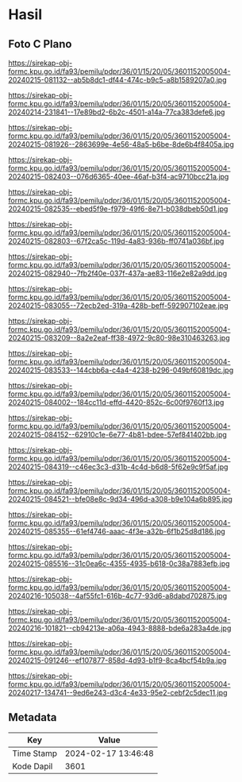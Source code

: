 # Hasil

## Foto C Plano

https://sirekap-obj-formc.kpu.go.id/fa93/pemilu/pdpr/36/01/15/20/05/3601152005004-20240215-081132--ab5b8dc1-df44-474c-b9c5-a8b1589207a0.jpg

https://sirekap-obj-formc.kpu.go.id/fa93/pemilu/pdpr/36/01/15/20/05/3601152005004-20240214-231841--17e89bd2-6b2c-4501-a14a-77ca383defe6.jpg

https://sirekap-obj-formc.kpu.go.id/fa93/pemilu/pdpr/36/01/15/20/05/3601152005004-20240215-081926--2863699e-4e56-48a5-b6be-8de6b4f8405a.jpg

https://sirekap-obj-formc.kpu.go.id/fa93/pemilu/pdpr/36/01/15/20/05/3601152005004-20240215-082403--076d6365-40ee-46af-b3f4-ac9710bcc21a.jpg

https://sirekap-obj-formc.kpu.go.id/fa93/pemilu/pdpr/36/01/15/20/05/3601152005004-20240215-082535--ebed5f9e-f979-49f6-8e71-b038dbeb50d1.jpg

https://sirekap-obj-formc.kpu.go.id/fa93/pemilu/pdpr/36/01/15/20/05/3601152005004-20240215-082803--67f2ca5c-119d-4a83-936b-ff0741a036bf.jpg

https://sirekap-obj-formc.kpu.go.id/fa93/pemilu/pdpr/36/01/15/20/05/3601152005004-20240215-082940--7fb2f40e-037f-437a-ae83-116e2e82a9dd.jpg

https://sirekap-obj-formc.kpu.go.id/fa93/pemilu/pdpr/36/01/15/20/05/3601152005004-20240215-083055--72ecb2ed-319a-428b-beff-592907102eae.jpg

https://sirekap-obj-formc.kpu.go.id/fa93/pemilu/pdpr/36/01/15/20/05/3601152005004-20240215-083209--8a2e2eaf-ff38-4972-9c80-98e310463263.jpg

https://sirekap-obj-formc.kpu.go.id/fa93/pemilu/pdpr/36/01/15/20/05/3601152005004-20240215-083533--144cbb6a-c4a4-4238-b296-049bf60819dc.jpg

https://sirekap-obj-formc.kpu.go.id/fa93/pemilu/pdpr/36/01/15/20/05/3601152005004-20240215-084002--184cc11d-effd-4420-852c-6c00f9760f13.jpg

https://sirekap-obj-formc.kpu.go.id/fa93/pemilu/pdpr/36/01/15/20/05/3601152005004-20240215-084152--62910c1e-6e77-4b81-bdee-57ef841402bb.jpg

https://sirekap-obj-formc.kpu.go.id/fa93/pemilu/pdpr/36/01/15/20/05/3601152005004-20240215-084319--c46ec3c3-d31b-4c4d-b6d8-5f62e9c9f5af.jpg

https://sirekap-obj-formc.kpu.go.id/fa93/pemilu/pdpr/36/01/15/20/05/3601152005004-20240215-084521--bfe08e8c-9d34-496d-a308-b9e104a6b895.jpg

https://sirekap-obj-formc.kpu.go.id/fa93/pemilu/pdpr/36/01/15/20/05/3601152005004-20240215-085355--61ef4746-aaac-4f3e-a32b-6f1b25d8d186.jpg

https://sirekap-obj-formc.kpu.go.id/fa93/pemilu/pdpr/36/01/15/20/05/3601152005004-20240215-085516--31c0ea6c-4355-4935-b618-0c38a7883efb.jpg

https://sirekap-obj-formc.kpu.go.id/fa93/pemilu/pdpr/36/01/15/20/05/3601152005004-20240216-105038--4af55fc1-616b-4c77-93d6-a8dabd702875.jpg

https://sirekap-obj-formc.kpu.go.id/fa93/pemilu/pdpr/36/01/15/20/05/3601152005004-20240216-101821--cb94213e-a06a-4943-8888-bde6a283a4de.jpg

https://sirekap-obj-formc.kpu.go.id/fa93/pemilu/pdpr/36/01/15/20/05/3601152005004-20240215-091246--ef107877-858d-4d93-b1f9-8ca4bcf54b9a.jpg

https://sirekap-obj-formc.kpu.go.id/fa93/pemilu/pdpr/36/01/15/20/05/3601152005004-20240217-134741--9ed6e243-d3c4-4e33-95e2-cebf2c5dec11.jpg


## Metadata

| Key        | Value               |
| ---------- | ------------------- |
| Time Stamp | 2024-02-17 13:46:48 |
| Kode Dapil | 3601                |



